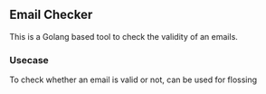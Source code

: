## Email Checker
This is a Golang based tool to check the validity of an emails.

### Usecase 
To check whether an email is valid or not, can be used for flossing
